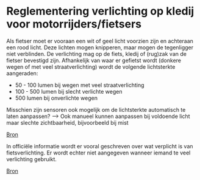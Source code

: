 # Reglementering verlichting op kledij voor motorrijders/fietsers

Als fietser moet er vooraan een wit of geel licht voorzien zijn en achteraan een rood licht. Deze lichten mogen knipperen, maar mogen de tegenligger niet verblinden.
De verlichting mag op de fiets, kledij of (rug)zak van de fietser bevestigd zijn.
Afhankelijk van waar er gefietst wordt (donkere wegen of met veel straatverlichting) wordt de volgende lichtsterkte aangeraden:
* 50 - 100 lumen bij wegen met veel straatverlichting
* 100 - 500 lumen bij slecht verlichte wegen
* 500 lumen bij onverlichte wegen

Misschien zijn sensoren ook mogelijk om de lichtsterkte automatisch te laten aanpassen?
--> Ook manueel kunnen aanpassen bij voldoende licht maar slechte zichtbaarheid, bijvoorbeeld bij mist

[Bron](https://economie.fgov.be/nl/themas/kwaliteit-veiligheid/veiligheid-van-goederen-en/specifieke-reglementeringen/beschermingsmiddelen/zichtbaar-het-verkeer/kies-goede-fietsverlichting#:~:text=Vooraan%20moet%20de%20fietser%20een,van%20de%20fietser%20worden%20vastgemaakt.)


In officiële informatie wordt er vooral geschreven over wat verplicht is van fietsverlichting. Er wordt echter niet aangegeven wanneer iemand te veel verlichting gebruikt.

[Bron](https://www.fietsersbond.be/fietsverlichting)
